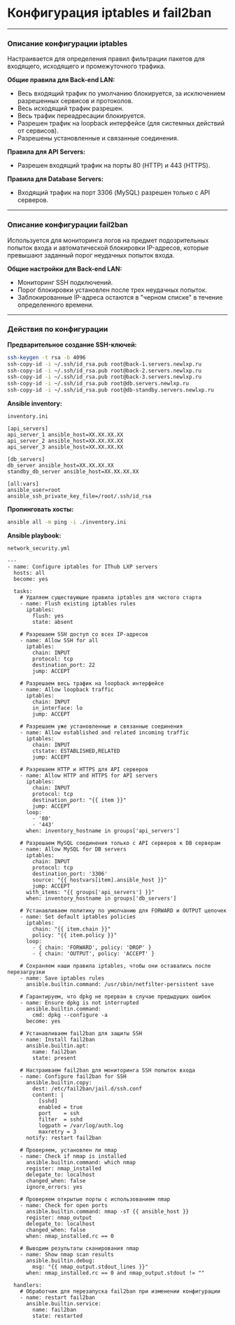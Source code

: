 # Конфигурация iptables и fail2ban

---

### **Описание конфигурации iptables**

Настраивается для определения правил фильтрации пакетов для входящего, исходящего и промежуточного трафика. 

**Общие правила для Back-end LAN:**

- Весь входящий трафик по умолчанию блокируется, за исключением разрешенных сервисов и протоколов.
- Весь исходящий трафик разрешен.
- Весь трафик переадресации блокируется.
- Разрешен трафик на loopback интерфейсе (для системных действий от сервисов).
- Разрешены установленные и связанные соединения.

**Правила для API Servers:**

- Разрешен входящий трафик на порты 80 (HTTP) и 443 (HTTPS).

**Правила для Database Servers:**

- Входящий трафик на порт 3306 (MySQL) разрешен только с API серверов.

---

### Описание конфигурации fail2ban

Используется для мониторинга логов на предмет подозрительных попыток входа и автоматической блокировки IP-адресов, которые превышают заданный порог неудачных попыток входа.

**Общие настройки для Back-end LAN:**

- Мониторинг SSH подключений.
- Порог блокировки установлен после трех неудачных попыток.
- Заблокированные IP-адреса остаются в "черном списке" в течение определенного времени.

---

### Действия по конфигурации

**Предварительное создание SSH-ключей:**

```bash
ssh-keygen -t rsa -b 4096
ssh-copy-id -i ~/.ssh/id_rsa.pub root@back-1.servers.newlxp.ru
ssh-copy-id -i ~/.ssh/id_rsa.pub root@back-2.servers.newlxp.ru
ssh-copy-id -i ~/.ssh/id_rsa.pub root@back-3.servers.newlxp.ru
ssh-copy-id -i ~/.ssh/id_rsa.pub root@db.servers.newlxp.ru
ssh-copy-id -i ~/.ssh/id_rsa.pub root@db-standby.servers.newlxp.ru
```

**Ansible inventory:**

`inventory.ini`

```docker
[api_servers]
api_server_1 ansible_host=XX.XX.XX.XX
api_server_2 ansible_host=XX.XX.XX.XX
api_server_3 ansible_host=XX.XX.XX.XX

[db_servers]
db_server ansible_host=XX.XX.XX.XX
standby_db_server ansible_host=XX.XX.XX.XX

[all:vars]
ansible_user=root
ansible_ssh_private_key_file=/root/.ssh/id_rsa
```

**Пропинговать хосты:**

```bash
ansible all -m ping -i ./inventory.ini
```

**Ansible playbook:**

`network_security.yml`

```docker
---
- name: Configure iptables for IThub LXP servers
  hosts: all
  become: yes

  tasks:
    # Удаляем существующие правила iptables для чистого старта
    - name: Flush existing iptables rules
      iptables:
        flush: yes
        state: absent

    # Разрешаем SSH доступ со всех IP-адресов
    - name: Allow SSH for all
      iptables:
        chain: INPUT
        protocol: tcp
        destination_port: 22
        jump: ACCEPT

    # Разрешаем весь трафик на loopback интерфейсе
    - name: Allow loopback traffic
      iptables:
        chain: INPUT
        in_interface: lo
        jump: ACCEPT

    # Разрешаем уже установленные и связанные соединения
    - name: Allow established and related incoming traffic
      iptables:
        chain: INPUT
        ctstate: ESTABLISHED,RELATED
        jump: ACCEPT

    # Разрешаем HTTP и HTTPS для API серверов
    - name: Allow HTTP and HTTPS for API servers
      iptables:
        chain: INPUT
        protocol: tcp
        destination_port: "{{ item }}"
        jump: ACCEPT
      loop:
        - '80'
        - '443'
      when: inventory_hostname in groups['api_servers']

    # Разрешаем MySQL соединения только с API серверов к DB серверам
    - name: Allow MySQL for DB servers
      iptables:
        chain: INPUT
        protocol: tcp
        destination_port: '3306'
        source: "{{ hostvars[item].ansible_host }}"
        jump: ACCEPT
      with_items: "{{ groups['api_servers'] }}"
      when: inventory_hostname in groups['db_servers']

    # Устанавливаем политику по умолчанию для FORWARD и OUTPUT цепочек
    - name: Set default iptables policies
      iptables:
        chain: "{{ item.chain }}"
        policy: "{{ item.policy }}"
      loop:
        - { chain: 'FORWARD', policy: 'DROP' }
        - { chain: 'OUTPUT', policy: 'ACCEPT' }

    # Сохраняем наши правила iptables, чтобы они оставались после перезагрузки
    - name: Save iptables rules
      ansible.builtin.command: /usr/sbin/netfilter-persistent save

    # Гарантируем, что dpkg не прерван в случае предыдущих ошибок
    - name: Ensure dpkg is not interrupted
      ansible.builtin.command:
        cmd: dpkg --configure -a
      become: yes

    # Устанавливаем fail2ban для защиты SSH
    - name: Install fail2ban
      ansible.builtin.apt:
        name: fail2ban
        state: present

    # Настраиваем fail2ban для мониторинга SSH попыток входа
    - name: Configure fail2ban for SSH
      ansible.builtin.copy:
        dest: /etc/fail2ban/jail.d/ssh.conf
        content: |
          [sshd]
          enabled = true
          port    = ssh
          filter  = sshd
          logpath = /var/log/auth.log
          maxretry = 3
      notify: restart fail2ban

    # Проверяем, установлен ли nmap
    - name: Check if nmap is installed
      ansible.builtin.command: which nmap
      register: nmap_installed
      delegate_to: localhost
      changed_when: false
      ignore_errors: yes

    # Проверяем открытые порты с использованием nmap
    - name: Check for open ports
      ansible.builtin.command: nmap -sT {{ ansible_host }}
      register: nmap_output
      delegate_to: localhost
      changed_when: false
      when: nmap_installed.rc == 0

    # Выводим результаты сканирования nmap
    - name: Show nmap scan results
      ansible.builtin.debug:
        msg: "{{ nmap_output.stdout_lines }}"
      when: nmap_installed.rc == 0 and nmap_output.stdout != ""

  handlers:
    # Обработчик для перезапуска fail2ban при изменении конфигурации
    - name: restart fail2ban
      ansible.builtin.service:
        name: fail2ban
        state: restarted
```